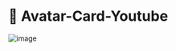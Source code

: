 # 🐳 Avatar-Card-Youtube
![image](https://user-images.githubusercontent.com/100095709/209680630-d9782180-4748-4a0e-9534-dc9c2f7c4712.png)
